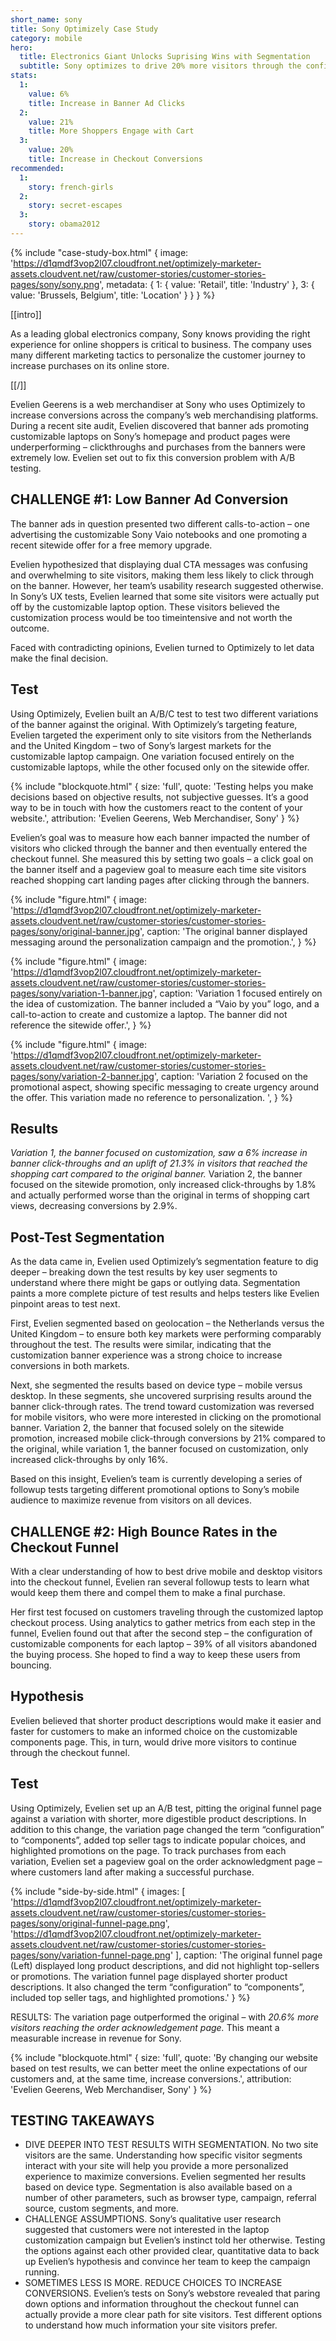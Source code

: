 ```yaml
---
short_name: sony
title: Sony Optimizely Case Study
category: mobile
hero:
  title: Electronics Giant Unlocks Suprising Wins with Segmentation
  subtitle: Sony optimizes to drive 20% more visitors through the configuration checkout funnel
stats:
  1:
    value: 6%
    title: Increase in Banner Ad Clicks
  2:
    value: 21%
    title: More Shoppers Engage with Cart
  3:
    value: 20%
    title: Increase in Checkout Conversions
recommended:
  1:
    story: french-girls
  2:
    story: secret-escapes
  3:
    story: obama2012
---
```


{% include "case-study-box.html"
  {
    image: 'https://d1qmdf3vop2l07.cloudfront.net/optimizely-marketer-assets.cloudvent.net/raw/customer-stories/customer-stories-pages/sony/sony.png',
    metadata: {
      1: {
        value: 'Retail',
        title: 'Industry'
      },
      3: {
        value: 'Brussels, Belgium',
        title: 'Location'
      }
    }
  }
%}

[[intro]]

As a leading global electronics company, Sony knows providing the right experience for online shoppers is critical to business. The company uses many different marketing tactics to personalize the customer journey to increase purchases on its online store.

[[/]]

Evelien Geerens is a web merchandiser at Sony who uses Optimizely to increase conversions across the company’s web merchandising platforms. During a recent site audit, Evelien discovered that banner ads promoting customizable laptops on Sony’s homepage and product pages were underperforming – clickthroughs and purchases from the banners were extremely low. Evelien set out to fix this conversion problem with A/B testing.

## CHALLENGE #1: Low Banner Ad Conversion

The banner ads in question presented two different calls-to-action – one advertising the customizable Sony Vaio notebooks and one promoting a recent sitewide offer for a free memory upgrade.

Evelien hypothesized that displaying dual CTA messages was confusing and overwhelming to site visitors, making them less likely to click through on
the banner. However, her team’s usability research suggested otherwise. In Sony’s UX tests, Evelien learned that some site visitors were actually put off by the customizable laptop option. These visitors believed the customization process would be too timeintensive and not worth the outcome.

Faced with contradicting opinions, Evelien
turned to Optimizely to let data make
the final decision.

## Test

Using Optimizely, Evelien built an A/B/C test to test two different variations of the banner against the original. With
Optimizely’s targeting feature, Evelien targeted the experiment only to site visitors from the Netherlands and the United Kingdom – two of Sony’s largest
markets for the customizable laptop campaign. One variation focused entirely on the customizable laptops, while the other focused only on the sitewide offer.


{% include "blockquote.html"
  {
    size: 'full',
    quote: 'Testing helps you make decisions based on objective results, not subjective guesses. It’s a good way to be in touch with how the customers react to the content of your website.',
    attribution: 'Evelien Geerens, Web Merchandiser, Sony'
  }
%}

Evelien’s goal was to measure how each banner impacted the number of visitors who clicked through the banner and then eventually entered the checkout funnel. She measured this by setting two goals – a click goal on the banner itself and a pageview goal to measure each time site visitors reached shopping cart landing pages after clicking through the banners.

{% include "figure.html"
  {
    image: 'https://d1qmdf3vop2l07.cloudfront.net/optimizely-marketer-assets.cloudvent.net/raw/customer-stories/customer-stories-pages/sony/original-banner.jpg',
    caption: 'The original banner displayed messaging around the personalization campaign and the promotion.',
  }
%}

{% include "figure.html"
  {
    image: 'https://d1qmdf3vop2l07.cloudfront.net/optimizely-marketer-assets.cloudvent.net/raw/customer-stories/customer-stories-pages/sony/variation-1-banner.jpg',
    caption: 'Variation 1 focused entirely on the idea of customization. The banner included a “Vaio by you” logo, and a call-to-action to create and customize a laptop. The banner did not reference the sitewide offer.',
  }
%}

{% include "figure.html"
  {
    image: 'https://d1qmdf3vop2l07.cloudfront.net/optimizely-marketer-assets.cloudvent.net/raw/customer-stories/customer-stories-pages/sony/variation-2-banner.jpg',
    caption: 'Variation 2 focused on the promotional aspect, showing specific messaging to create urgency around the offer. This variation made no reference to personalization. ',
  }
%}

## Results

*Variation 1, the banner focused
on customization, saw a 6% increase
in banner click-throughs and an uplift
of 21.3% in visitors that reached the
shopping cart compared to the original
banner.* Variation 2, the banner focused
on the sitewide promotion, only increased
click-throughs by 1.8% and actually
performed worse than the original in
terms of shopping cart views, decreasing
conversions by 2.9%.

## Post-Test Segmentation

As the data came in, Evelien used Optimizely’s segmentation
feature to dig deeper – breaking down
the test results by key user segments to
understand where there might be gaps or
outlying data. Segmentation paints a more
complete picture of test results and helps
testers like Evelien pinpoint areas to test next.

First, Evelien segmented based on
geolocation – the Netherlands versus the
United Kingdom – to ensure both key
markets were performing comparably
throughout the test. The results were
similar, indicating that the customization
banner experience was a strong choice to
increase conversions in both markets.

Next, she segmented the results based on
device type – mobile versus desktop. In
these segments, she uncovered surprising
results around the banner click-through
rates. The trend toward customization
was reversed for mobile visitors, who
were more interested in clicking on the
promotional banner. Variation 2, the
banner that focused solely on the sitewide
promotion, increased mobile click-through
conversions by 21% compared to the
original, while variation 1, the banner
focused on customization, only increased
click-throughs by only 16%.

Based on this insight, Evelien’s team is
currently developing a series of followup
tests targeting different promotional
options to Sony’s mobile audience to
maximize revenue from visitors
on all devices.

## CHALLENGE #2: High Bounce Rates in the Checkout Funnel

With a clear understanding of how to best
drive mobile and desktop visitors into the
checkout funnel, Evelien ran several followup
tests to learn what would keep them
there and compel them to make a final
purchase.

Her first test focused on customers
traveling through the customized laptop
checkout process. Using analytics to
gather metrics from each step in the
funnel, Evelien found out that after
the second step – the configuration of
customizable components for each laptop
– 39% of all visitors abandoned the buying
process. She hoped to find a way to keep
these users from bouncing.

## Hypothesis

Evelien believed that shorter
product descriptions would make it
easier and faster for customers to make
an informed choice on the customizable components page. This, in turn, would
drive more visitors to continue through the
checkout funnel.

## Test

Using Optimizely, Evelien set up an
A/B test, pitting the original funnel page
against a variation with shorter, more
digestible product descriptions. In addition
to this change, the variation page changed
the term “configuration” to “components”,
added top seller tags to indicate popular
choices, and highlighted promotions on the
page. To track purchases from each variation,
Evelien set a pageview goal on the order
acknowledgment page – where customers
land after making a successful purchase.

{% include "side-by-side.html"
  {
    images: [
      'https://d1qmdf3vop2l07.cloudfront.net/optimizely-marketer-assets.cloudvent.net/raw/customer-stories/customer-stories-pages/sony/original-funnel-page.png',
      'https://d1qmdf3vop2l07.cloudfront.net/optimizely-marketer-assets.cloudvent.net/raw/customer-stories/customer-stories-pages/sony/variation-funnel-page.png'
    ],
    caption: 'The original funnel page (Left) displayed long product descriptions, and did not highlight top-sellers or promotions. The variation funnel page displayed shorter product descriptions. It also changed the term “configuration” to “components”, included top seller tags, and highlighted promotions.'
  }
%}

RESULTS: The variation page outperformed
the original – with *20.6% more visitors
reaching the order acknowledgement page.*
This meant a measurable increase
in revenue for Sony.

{% include "blockquote.html"
  {
    size: 'full',
    quote: 'By changing our website based on test results, we can better meet the online expectations of our customers and, at the same time, increase conversions.',
    attribution: 'Evelien Geerens, Web Merchandiser, Sony'
  }
%}


## TESTING TAKEAWAYS

* DIVE DEEPER INTO TEST RESULTS WITH SEGMENTATION. No two site visitors are the
same. Understanding how specific visitor segments interact with your site will help you
provide a more personalized experience to maximize conversions. Evelien segmented her
results based on device type. Segmentation is also available based on a number of other
parameters, such as browser type, campaign, referral source, custom segments, and more.
* CHALLENGE ASSUMPTIONS. Sony’s qualitative user research suggested that customers
were not interested in the laptop customization campaign but Evelien’s instinct told her
otherwise. Testing the options against each other provided clear, quantitative data to
back up Evelien’s hypothesis and convince her team to keep the campaign running.
* SOMETIMES LESS IS MORE. REDUCE CHOICES TO INCREASE CONVERSIONS. Evelien’s tests
on Sony’s webstore revealed that paring down options and information throughout the
checkout funnel can actually provide a more clear path for site visitors. Test different
options to understand how much information your site visitors prefer.
